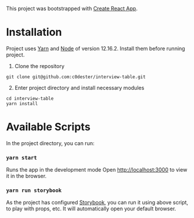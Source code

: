 This project was bootstrapped with [Create React App](https://github.com/facebook/create-react-app).

# Installation

Project uses [Yarn](https://yarnpkg.com/) and [Node](https://nodejs.org/en/) of version 12.16.2. Install them before running project.

1. Clone the repository

```
git clone git@github.com:c0dester/interview-table.git
```

2. Enter project directory and install necessary modules

```
cd interview-table
yarn install
```

# Available Scripts

In the project directory, you can run:

### `yarn start`

Runs the app in the development mode
Open [http://localhost:3000](http://localhost:3000) to view it in the browser.

### `yarn run storybook`

As the project has configured [Storybook](https://storybook.js.org/), you can run it using above script, to play with props, etc.
It will automatically open your default browser.
